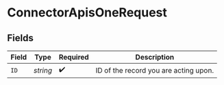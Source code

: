 # ConnectorApisOneRequest


## Fields

| Field                                 | Type                                  | Required                              | Description                           |
| ------------------------------------- | ------------------------------------- | ------------------------------------- | ------------------------------------- |
| `ID`                                  | *string*                              | :heavy_check_mark:                    | ID of the record you are acting upon. |